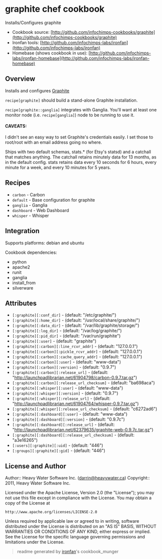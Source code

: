 # graphite chef cookbook

Installs/Configures graphite

* Cookbook source:   [http://github.com/infochimps-cookbooks/graphite](http://github.com/infochimps-cookbooks/graphite)
* Ironfan tools: [http://github.com/infochimps-labs/ironfan](http://github.com/infochimps-labs/ironfan)
* Homebase (shows cookbook in use): [http://github.com/infochimps-labs/ironfan-homebase](http://github.com/infochimps-labs/ironfan-homebase)

## Overview

Installs and configures [Graphite](http://graphite.wikidot.com/)

`recipe[graphite]` should build a stand-alone Graphite installation.

`recipe[graphite::ganglia]` integrates with Ganglia. You'll want at least one
monitor node (i.e. `recipe[ganglia]`) node to be running to use it.

#### CAVEATS:

I didn't see an easy way to set Graphite's credentials easily.  I set those to
root/root with an email address going no where.

Ships with two default schemas, stats.* (for Etsy's statsd) and a catchall that
matches anything. The catchall retains minutely data for 13 months, as in the
default config. stats retains data every 10 seconds for 6 hours, every minute
for a week, and every 10 minutes for 5 years.

## Recipes 

* `carbon`                   - Carbon
* `default`                  - Base configuration for graphite
* `ganglia`                  - Ganglia
* `dashboard`                - Web Dashboard
* `whisper`                  - Whisper

## Integration

Supports platforms: debian and ubuntu

Cookbook dependencies:

* python
* apache2
* runit
* ganglia
* install_from
* silverware


## Attributes

* `[:graphite][:conf_dir]`            -  (default: "/etc/graphite/")
* `[:graphite][:home_dir]`            -  (default: "/usr/local/share/graphite/")
* `[:graphite][:data_dir]`            -  (default: "/var/lib/graphite/storage/")
* `[:graphite][:log_dir]`             -  (default: "/var/log/graphite/")
* `[:graphite][:pid_dir]`             -  (default: "/var/run/graphite")
* `[:graphite][:user]`                -  (default: "graphite")
* `[:graphite][:carbon][:line_rcvr_addr]` -  (default: "127.0.0.1")
* `[:graphite][:carbon][:pickle_rcvr_addr]` -  (default: "127.0.0.1")
* `[:graphite][:carbon][:cache_query_addr]` -  (default: "127.0.0.1")
* `[:graphite][:carbon][:user]`       -  (default: "www-data")
* `[:graphite][:carbon][:version]`    -  (default: "0.9.7")
* `[:graphite][:carbon][:release_url]` -  (default: "http://launchpadlibrarian.net/61904798/carbon-0.9.7.tar.gz")
* `[:graphite][:carbon][:release_url_checksum]` -  (default: "ba698aca")
* `[:graphite][:whisper][:user]`      -  (default: "www-data")
* `[:graphite][:whisper][:version]`   -  (default: "0.9.7")
* `[:graphite][:whisper][:release_url]` -  (default: "http://launchpadlibrarian.net/61904764/whisper-0.9.7.tar.gz")
* `[:graphite][:whisper][:release_url_checksum]` -  (default: "c6272ad6")
* `[:graphite][:dashboard][:user]` -  (default: "www-data")
* `[:graphite][:dashboard][:version]` -  (default: "0.9.7c")
* `[:graphite][:dashboard][:release_url]` -  (default: "http://launchpadlibrarian.net/62379635/graphite-web-0.9.7c.tar.gz")
* `[:graphite][:dashboard][:release_url_checksum]` -  (default: "a3e16265")
* `[:users][:graphite][:uid]`         -  (default: "446")
* `[:groups][:graphite][:gid]`        -  (default: "446")

## License and Author

Author::                Heavy Water Software Inc. (<darrin@heavywater.ca>)
Copyright::             2011, Heavy Water Software Inc.

Licensed under the Apache License, Version 2.0 (the "License");
you may not use this file except in compliance with the License.
You may obtain a copy of the License at

    http://www.apache.org/licenses/LICENSE-2.0

Unless required by applicable law or agreed to in writing, software
distributed under the License is distributed on an "AS IS" BASIS,
WITHOUT WARRANTIES OR CONDITIONS OF ANY KIND, either express or implied.
See the License for the specific language governing permissions and
limitations under the License.

> readme generated by [ironfan](http://github.com/infochimps-labs/ironfan)'s cookbook_munger
